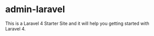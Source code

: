 # admin-laravel
This is a Laravel 4 Starter Site and it will help you getting started with Laravel 4.

